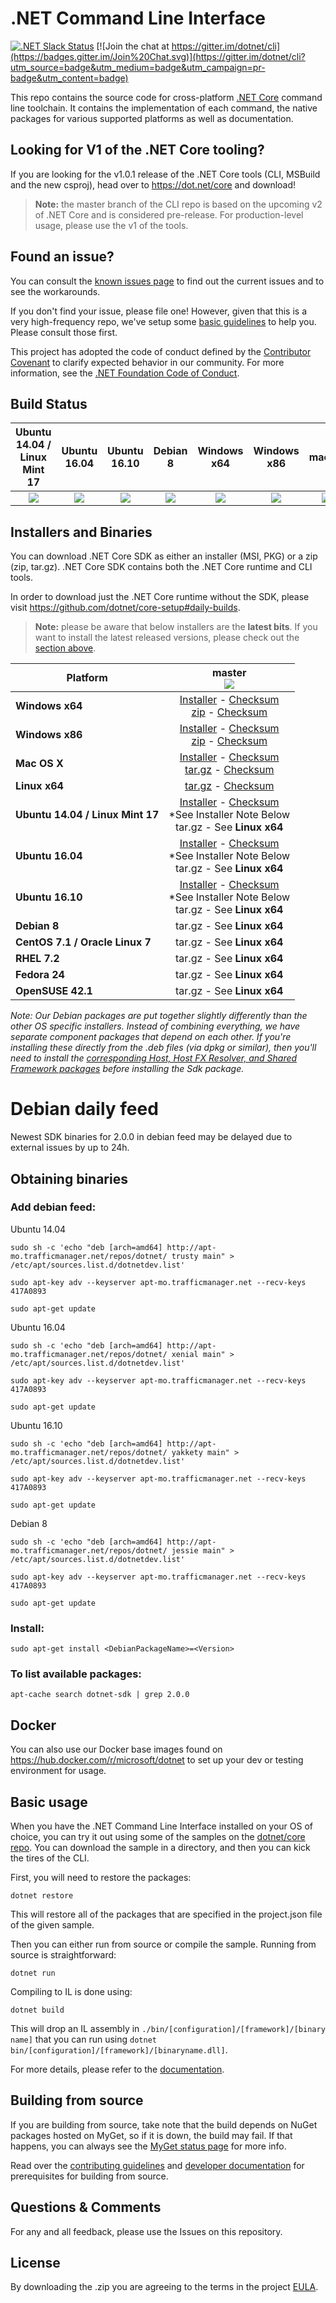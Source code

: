 # .NET Command Line Interface

[![.NET Slack Status](https://aspnetcoreslack.herokuapp.com/badge.svg?2)](http://tattoocoder.com/aspnet-slack-sign-up/) [![Join the chat at https://gitter.im/dotnet/cli](https://badges.gitter.im/Join%20Chat.svg)](https://gitter.im/dotnet/cli?utm_source=badge&utm_medium=badge&utm_campaign=pr-badge&utm_content=badge)

This repo contains the source code for cross-platform [.NET Core](http://github.com/dotnet/core) command line toolchain. It contains the implementation of each command, the native packages for various supported platforms as well as documentation.

Looking for V1 of the .NET Core tooling?
----------------------------------------

If you are looking for the v1.0.1 release of the .NET Core tools (CLI, MSBuild and the new csproj), head over to https://dot.net/core and download!

> **Note:** the master branch of the CLI repo is based on the upcoming v2 of .NET Core and is considered pre-release. For production-level usage, please use the
> v1 of the tools.

Found an issue?
---------------
You can consult the [known issues page](https://github.com/dotnet/core/blob/master/cli/known-issues.md) to find out the current issues and to see the workarounds.  

If you don't find your issue, please file one! However, given that this is a very high-frequency repo, we've setup some [basic guidelines](Documentation/project-docs/issue-filing-guide.md) to help you. Please consult those first.

This project has adopted the code of conduct defined by the [Contributor Covenant](http://contributor-covenant.org/) to clarify expected behavior in our community. For more information, see the [.NET Foundation Code of Conduct](http://www.dotnetfoundation.org/code-of-conduct).

Build Status
------------

|Ubuntu 14.04 / Linux Mint 17 |Ubuntu 16.04 | Ubuntu 16.10 |Debian 8 |Windows x64 |Windows x86 |macOS |CentOS 7.1 / Oracle Linux 7.1 |RHEL 7.2 | Linux x64 |
|:------:|:------:|:------:|:------:|:------:|:------:|:------:|:------:|:------:|:------:|
|[![][ubuntu-14.04-build-badge]][ubuntu-14.04-build]|[![][ubuntu-16.04-build-badge]][ubuntu-16.04-build]|[![][ubuntu-16.10-build-badge]][ubuntu-16.10-build]|[![][debian-8-build-badge]][debian-8-build]|[![][win-x64-build-badge]][win-x64-build]|[![][win-x86-build-badge]][win-x86-build]|[![][osx-build-badge]][osx-build]|[![][centos-build-badge]][centos-build]|[![][rhel-build-badge]][rhel-build]|[![][linux-build-badge]][linux-build]|

[win-x64-build-badge]: https://devdiv.visualstudio.com/_apis/public/build/definitions/0bdbc590-a062-4c3f-b0f6-9383f67865ee/5449/badge
[win-x64-build]: https://devdiv.visualstudio.com/DevDiv/_build?_a=completed&definitionId=5449

[win-x86-build-badge]: https://devdiv.visualstudio.com/_apis/public/build/definitions/0bdbc590-a062-4c3f-b0f6-9383f67865ee/5450/badge
[win-x86-build]: https://devdiv.visualstudio.com/DevDiv/_build?_a=completed&definitionId=5450

[ubuntu-14.04-build-badge]: https://devdiv.visualstudio.com/_apis/public/build/definitions/0bdbc590-a062-4c3f-b0f6-9383f67865ee/5447/badge
[ubuntu-14.04-build]: https://devdiv.visualstudio.com/DevDiv/_build?_a=completed&definitionId=5447

[ubuntu-16.04-build-badge]: https://devdiv.visualstudio.com/_apis/public/build/definitions/0bdbc590-a062-4c3f-b0f6-9383f67865ee/5448/badge
[ubuntu-16.04-build]: https://devdiv.visualstudio.com/DevDiv/_build?_a=completed&definitionId=5448

[ubuntu-16.10-build-badge]: https://devdiv.visualstudio.com/_apis/public/build/definitions/0bdbc590-a062-4c3f-b0f6-9383f67865ee/5760/badge
[ubuntu-16.10-build]: https://devdiv.visualstudio.com/DevDiv/_build?_a=completed&definitionId=5760

[debian-8-build-badge]: https://devdiv.visualstudio.com/_apis/public/build/definitions/0bdbc590-a062-4c3f-b0f6-9383f67865ee/5442/badge
[debian-8-build]: https://devdiv.visualstudio.com/DevDiv/_build?_a=completed&definitionId=5442

[osx-build-badge]: https://devdiv.visualstudio.com/_apis/public/build/definitions/0bdbc590-a062-4c3f-b0f6-9383f67865ee/5445/badge
[osx-build]: https://devdiv.visualstudio.com/DevDiv/_build?_a=completed&definitionId=5445

[centos-build-badge]: https://devdiv.visualstudio.com/_apis/public/build/definitions/0bdbc590-a062-4c3f-b0f6-9383f67865ee/5441/badge
[centos-build]: https://devdiv.visualstudio.com/DevDiv/_build?_a=completed&definitionId=5441

[rhel-build-badge]: https://devdiv.visualstudio.com/_apis/public/build/definitions/0bdbc590-a062-4c3f-b0f6-9383f67865ee/5446/badge
[rhel-build]: https://devdiv.visualstudio.com/DevDiv/_build?_a=completed&definitionId=5446

[linux-build-badge]: https://devdiv.visualstudio.com/_apis/public/build/definitions/0bdbc590-a062-4c3f-b0f6-9383f67865ee/5603/badge
[linux-build]: https://devdiv.visualstudio.com/DevDiv/_build?_a=completed&definitionId=5603

Installers and Binaries
-----------------------

You can download .NET Core SDK as either an installer (MSI, PKG) or a zip (zip, tar.gz). .NET Core SDK contains both the .NET Core runtime and CLI tools.

In order to download just the .NET Core runtime without the SDK, please visit https://github.com/dotnet/core-setup#daily-builds.

> **Note:** please be aware that below installers are the **latest bits**. If you
> want to install the latest released versions, please check out the [section above](#looking-for-v1-of-the-net-core-tooling).

| Platform | master<br>[![][version-badge]][version] |
| -------- | :-------------------------------------: |
| **Windows x64** | [Installer][win-x64-installer] - [Checksum][win-x64-installer-checksum]<br>[zip][win-x64-zip] - [Checksum][win-x64-zip-checksum] |
| **Windows x86** | [Installer][win-x86-installer] - [Checksum][win-x86-installer-checksum]<br>[zip][win-x86-zip] - [Checksum][win-x86-zip-checksum] |
| **Mac OS X** | [Installer][osx-installer] - [Checksum][osx-installer-checksum]<br>[tar.gz][osx-targz] - [Checksum][osx-targz-checksum] |
| **Linux x64** | [tar.gz][linux-targz] - [Checksum][linux-targz-checksum] |
| **Ubuntu 14.04 / Linux Mint 17** | [Installer][ubuntu-14.04-installer] - [Checksum][ubuntu-14.04-installer-checksum]<br>*See Installer Note Below<br>tar.gz - See **Linux x64** |
| **Ubuntu 16.04** | [Installer][ubuntu-16.04-installer] - [Checksum][ubuntu-16.04-installer-checksum]<br>*See Installer Note Below<br>tar.gz - See **Linux x64** |
| **Ubuntu 16.10** | [Installer][ubuntu-16.10-installer] - [Checksum][ubuntu-16.10-installer-checksum]<br>*See Installer Note Below<br>tar.gz - See **Linux x64** |
| **Debian 8**  | tar.gz - See **Linux x64** |
| **CentOS 7.1 / Oracle Linux 7** | tar.gz - See **Linux x64** |
| **RHEL 7.2** | tar.gz - See **Linux x64** |
| **Fedora 24** | tar.gz - See **Linux x64** |
| **OpenSUSE 42.1** | tar.gz - See **Linux x64** |

*Note: Our Debian packages are put together slightly differently than the other OS specific installers. Instead of combining everything, we have separate component packages that depend on each other. If you're installing these directly from the .deb files (via dpkg or similar), then you'll need to install the [corresponding Host, Host FX Resolver, and Shared Framework packages](https://github.com/dotnet/core-setup#daily-builds) before installing the Sdk package.*

[version]: https://dotnetcli.blob.core.windows.net/dotnet/Sdk/master/latest.version
[comment]: # (The latest versions are always the same across all platforms. Just need one to show, so picking win-x64's svg.)
[version-badge]: https://dotnetcli.blob.core.windows.net/dotnet/Sdk/master/win_x64_Release_version_badge.svg

[win-x64-installer]: https://dotnetcli.blob.core.windows.net/dotnet/Sdk/master/dotnet-sdk-latest-win-x64.exe
[win-x64-installer-checksum]: https://dotnetclichecksums.blob.core.windows.net/dotnet/Sdk/master/dotnet-sdk-latest-win-x64.exe.sha
[win-x64-zip]: https://dotnetcli.blob.core.windows.net/dotnet/Sdk/master/dotnet-sdk-latest-win-x64.zip
[win-x64-zip-checksum]: https://dotnetclichecksums.blob.core.windows.net/dotnet/Sdk/master/dotnet-sdk-latest-win-x64.zip.sha

[win-x86-installer]: https://dotnetcli.blob.core.windows.net/dotnet/Sdk/master/dotnet-sdk-latest-win-x86.exe
[win-x86-installer-checksum]: https://dotnetclichecksums.blob.core.windows.net/dotnet/Sdk/master/dotnet-sdk-latest-win-x86.exe.sha
[win-x86-zip]: https://dotnetcli.blob.core.windows.net/dotnet/Sdk/master/dotnet-sdk-latest-win-x86.zip
[win-x86-zip-checksum]: https://dotnetclichecksums.blob.core.windows.net/dotnet/Sdk/master/dotnet-sdk-latest-win-x86.zip.sha

[osx-installer]: https://dotnetcli.blob.core.windows.net/dotnet/Sdk/master/dotnet-sdk-latest-osx-x64.pkg
[osx-installer-checksum]: https://dotnetclichecksums.blob.core.windows.net/dotnet/Sdk/master/dotnet-sdk-latest-osx-x64.pkg.sha
[osx-targz]: https://dotnetcli.blob.core.windows.net/dotnet/Sdk/master/dotnet-sdk-latest-osx-x64.tar.gz
[osx-targz-checksum]: https://dotnetclichecksums.blob.core.windows.net/dotnet/Sdk/master/dotnet-sdk-latest-osx-x64.tar.gz.sha

[linux-targz]: https://dotnetcli.blob.core.windows.net/dotnet/Sdk/master/dotnet-sdk-latest-linux-x64.tar.gz
[linux-targz-checksum]: https://dotnetclichecksums.blob.core.windows.net/dotnet/Sdk/master/dotnet-sdk-latest-linux-x64.tar.gz.sha

[ubuntu-14.04-installer]: https://dotnetcli.blob.core.windows.net/dotnet/Sdk/master/dotnet-sdk-latest-ubuntu-x64.deb
[ubuntu-14.04-installer-checksum]: https://dotnetclichecksums.blob.core.windows.net/dotnet/Sdk/master/dotnet-sdk-latest-ubuntu-x64.deb.sha

[ubuntu-16.04-installer]: https://dotnetcli.blob.core.windows.net/dotnet/Sdk/master/dotnet-sdk-latest-ubuntu.16.04-x64.deb
[ubuntu-16.04-installer-checksum]: https://dotnetclichecksums.blob.core.windows.net/dotnet/Sdk/master/dotnet-sdk-latest-ubuntu.16.04-x64.deb.sha

[ubuntu-16.10-installer]: https://dotnetcli.blob.core.windows.net/dotnet/Sdk/master/dotnet-sdk-latest-ubuntu.16.10-x64.deb
[ubuntu-16.10-installer-checksum]: https://dotnetclichecksums.blob.core.windows.net/dotnet/Sdk/master/dotnet-sdk-latest-ubuntu.16.10-x64.deb.sha

# Debian daily feed

Newest SDK binaries for 2.0.0 in debian feed may be delayed due to external issues by up to 24h.

## Obtaining binaries

### Add debian feed:
Ubuntu 14.04
```
sudo sh -c 'echo "deb [arch=amd64] http://apt-mo.trafficmanager.net/repos/dotnet/ trusty main" > /etc/apt/sources.list.d/dotnetdev.list'

sudo apt-key adv --keyserver apt-mo.trafficmanager.net --recv-keys 417A0893

sudo apt-get update
```

Ubuntu 16.04
```
sudo sh -c 'echo "deb [arch=amd64] http://apt-mo.trafficmanager.net/repos/dotnet/ xenial main" > /etc/apt/sources.list.d/dotnetdev.list'

sudo apt-key adv --keyserver apt-mo.trafficmanager.net --recv-keys 417A0893

sudo apt-get update
```

Ubuntu 16.10
```
sudo sh -c 'echo "deb [arch=amd64] http://apt-mo.trafficmanager.net/repos/dotnet/ yakkety main" > /etc/apt/sources.list.d/dotnetdev.list'

sudo apt-key adv --keyserver apt-mo.trafficmanager.net --recv-keys 417A0893

sudo apt-get update
```

Debian 8
```
sudo sh -c 'echo "deb [arch=amd64] http://apt-mo.trafficmanager.net/repos/dotnet/ jessie main" > /etc/apt/sources.list.d/dotnetdev.list'

sudo apt-key adv --keyserver apt-mo.trafficmanager.net --recv-keys 417A0893

sudo apt-get update
```

### Install:
```
sudo apt-get install <DebianPackageName>=<Version>
```

### To list available packages:
```
apt-cache search dotnet-sdk | grep 2.0.0
```

Docker
------

You can also use our Docker base images found on https://hub.docker.com/r/microsoft/dotnet to set up your dev or testing environment for usage.  

Basic usage
-----------

When you have the .NET Command Line Interface installed on your OS of choice, you can try it out using some of the samples on the [dotnet/core repo](https://github.com/dotnet/core/tree/master/samples). You can download the sample in a directory, and then you can kick the tires of the CLI.


First, you will need to restore the packages:

    dotnet restore

This will restore all of the packages that are specified in the project.json file of the given sample.

Then you can either run from source or compile the sample. Running from source is straightforward:

    dotnet run

Compiling to IL is done using:

    dotnet build

This will drop an IL assembly in `./bin/[configuration]/[framework]/[binary name]`
that you can run using `dotnet bin/[configuration]/[framework]/[binaryname.dll]`.

For more details, please refer to the [documentation](https://aka.ms/dotnet-cli-docs).

Building from source
--------------------

If you are building from source, take note that the build depends on NuGet packages hosted on MyGet, so if it is down, the build may fail. If that happens, you can always see the [MyGet status page](http://status.myget.org/) for more info.

Read over the [contributing guidelines](CONTRIBUTING.md) and [developer documentation](Documentation) for prerequisites for building from source.

Questions & Comments
--------------------

For any and all feedback, please use the Issues on this repository.

License
-------

By downloading the .zip you are agreeing to the terms in the project [EULA](https://aka.ms/dotnet-core-eula).
